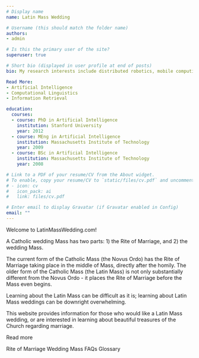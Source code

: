 ```yaml
---
# Display name
name: Latin Mass Wedding

# Username (this should match the folder name)
authors:
- admin

# Is this the primary user of the site?
superuser: true

# Short bio (displayed in user profile at end of posts)
bio: My research interests include distributed robotics, mobile computing and programmable matter.

Read More:
- Artificial Intelligence
- Computational Linguistics
- Information Retrieval

education:
  courses:
  - course: PhD in Artificial Intelligence
    institution: Stanford University
    year: 2012
  - course: MEng in Artificial Intelligence
    institution: Massachusetts Institute of Technology
    year: 2009
  - course: BSc in Artificial Intelligence
    institution: Massachusetts Institute of Technology
    year: 2008

# Link to a PDF of your resume/CV from the About widget.
# To enable, copy your resume/CV to `static/files/cv.pdf` and uncomment the lines below.  
# - icon: cv
#   icon_pack: ai
#   link: files/cv.pdf

# Enter email to display Gravatar (if Gravatar enabled in Config)
email: ""
---
```

Welcome to LatinMassWedding.com!

A Catholic wedding Mass has two parts: 1) the Rite of Marriage, and 2) the wedding Mass.

The current form of the Catholic Mass (the Novus Ordo) has the Rite of Marriage taking place in the middle of Mass, directly after the homily. The older form of the Catholic Mass (the Latin Mass) is not only substantially different from the Novus Ordo - it places the Rite of Marriage before the Mass even begins.

Learning about the Latin Mass can be difficult as it is; learning about Latin Mass weddings can be downright overwhelming.

This website provides information for those who would like a Latin Mass wedding, or are interested in learning about beautiful treasures of the Church regarding marriage.

Read more

Rite of Marriage
Wedding Mass
FAQs
Glossary 

